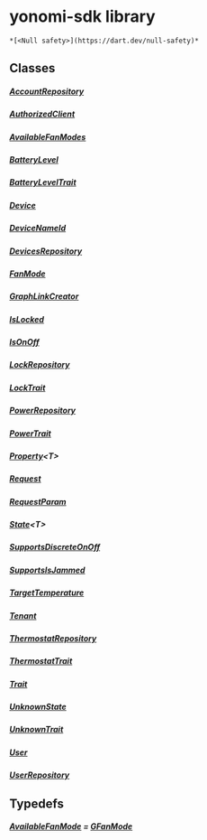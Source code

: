 


# yonomi-sdk library






    *[<Null safety>](https://dart.dev/null-safety)*





## Classes

##### [AccountRepository](../yonomi-sdk/AccountRepository-class.md)



 


##### [AuthorizedClient](../yonomi-sdk/AuthorizedClient-class.md)



 


##### [AvailableFanModes](../yonomi-sdk/AvailableFanModes-class.md)



 


##### [BatteryLevel](../yonomi-sdk/BatteryLevel-class.md)



 


##### [BatteryLevelTrait](../yonomi-sdk/BatteryLevelTrait-class.md)



 


##### [Device](../yonomi-sdk/Device-class.md)



 


##### [DeviceNameId](../yonomi-sdk/DeviceNameId-class.md)



 


##### [DevicesRepository](../yonomi-sdk/DevicesRepository-class.md)



 


##### [FanMode](../yonomi-sdk/FanMode-class.md)



 


##### [GraphLinkCreator](../yonomi-sdk/GraphLinkCreator-class.md)



 


##### [IsLocked](../yonomi-sdk/IsLocked-class.md)



 


##### [IsOnOff](../yonomi-sdk/IsOnOff-class.md)



 


##### [LockRepository](../yonomi-sdk/LockRepository-class.md)



 


##### [LockTrait](../yonomi-sdk/LockTrait-class.md)



 


##### [PowerRepository](../yonomi-sdk/PowerRepository-class.md)



 


##### [PowerTrait](../yonomi-sdk/PowerTrait-class.md)



 


##### [Property](../yonomi-sdk/Property-class.md)&lt;T>



 


##### [Request](../yonomi-sdk/Request-class.md)



 


##### [RequestParam](../yonomi-sdk/RequestParam-class.md)



 


##### [State](../yonomi-sdk/State-class.md)&lt;T>



 


##### [SupportsDiscreteOnOff](../yonomi-sdk/SupportsDiscreteOnOff-class.md)



 


##### [SupportsIsJammed](../yonomi-sdk/SupportsIsJammed-class.md)



 


##### [TargetTemperature](../yonomi-sdk/TargetTemperature-class.md)



 


##### [Tenant](../yonomi-sdk/Tenant-class.md)



 


##### [ThermostatRepository](../yonomi-sdk/ThermostatRepository-class.md)



 


##### [ThermostatTrait](../yonomi-sdk/ThermostatTrait-class.md)



 


##### [Trait](../yonomi-sdk/Trait-class.md)



 


##### [UnknownState](../yonomi-sdk/UnknownState-class.md)



 


##### [UnknownTrait](../yonomi-sdk/UnknownTrait-class.md)



 


##### [User](../yonomi-sdk/User-class.md)



 


##### [UserRepository](../yonomi-sdk/UserRepository-class.md)



 









## Typedefs


  ##### [AvailableFanMode](../yonomi-sdk/AvailableFanMode.md) = [GFanMode](../third_party_yonomi_graphql_schema_schema.docs.schema.gql/GFanMode-class.md)



   











